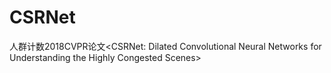 # CSRNet
人群计数2018CVPR论文&lt;CSRNet: Dilated Convolutional Neural Networks for Understanding the Highly Congested Scenes>
